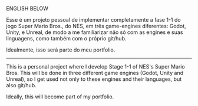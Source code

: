 ENGLISH BELOW

Esse é um projeto pessoal de implementar completamente a fase 1-1 do jogo Super Mario Bros., do NES, em três game-engines diferentes: Godot, Unity, e Unreal, de modo a me familiarizar não só com as engines e suas linguagens, como também com o próprio git/hub.

Idealmente, isso será parte do meu portfolio.

--------------------

This is a personal project where I develop Stage 1-1 of NES's Super Mario Bros. This will be done in three different game engines (Godot, Unity and Unreal), so I get used not only to these engines and their languages, but also git/hub.

Ideally, this will become part of my portfolio.